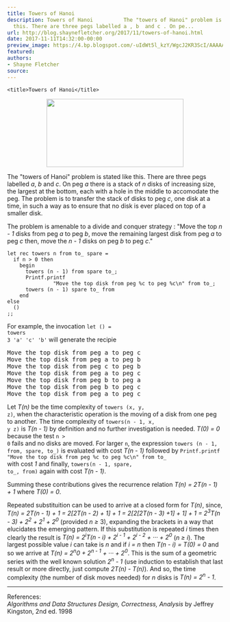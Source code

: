 ```yaml
---
title: Towers of Hanoi
description: Towers of Hanoi          The "towers of Hanoi" problem is stated like
  this. There are three pegs labelled a , b  and c . On pe...
url: http://blog.shaynefletcher.org/2017/11/towers-of-hanoi.html
date: 2017-11-11T14:32:00-00:00
preview_image: https://4.bp.blogspot.com/-uIdWt5l_kzY/WgcJ2KR3ScI/AAAAAAAABxw/ZOp900ZzLNQd2Zs5wxAZQHStnjWVK1hQgCLcBGAs/w1200-h630-p-k-no-nu/tower_of_hanoi_fig1_600.jpg
featured:
authors:
- Shayne Fletcher
source:
---
```



<html>
  <head>
    
    <title>Towers of Hanoi</title>
  </head>
  <body>
<div class="separator" style="clear: both; text-align: center;"><a href="https://4.bp.blogspot.com/-uIdWt5l_kzY/WgcJ2KR3ScI/AAAAAAAABxw/ZOp900ZzLNQd2Zs5wxAZQHStnjWVK1hQgCLcBGAs/s1600/tower_of_hanoi_fig1_600.jpg" imageanchor="1" style="margin-left: 1em; margin-right: 1em;"><img src="https://4.bp.blogspot.com/-uIdWt5l_kzY/WgcJ2KR3ScI/AAAAAAAABxw/ZOp900ZzLNQd2Zs5wxAZQHStnjWVK1hQgCLcBGAs/s320/tower_of_hanoi_fig1_600.jpg" border="0" width="320" height="159" data-original-width="600" data-original-height="298"/></a></div>
<p>
The &quot;towers of Hanoi&quot; problem is stated like this. There are three
pegs labelled <i>a</i>, <i>b</i> and <i>c</i>. On peg <i>a</i> there
is a stack of <i>n</i> disks of increasing size, the largest at the
bottom, each with a hole in the middle to accomodate the peg. The
problem is to transfer the stack of disks to peg <i>c</i>, one disk at
a time, in such a way as to ensure that no disk is ever placed on top
of a smaller disk.
</p>
<p>The problem is amenable to a divide and conquer strategy : &quot;Move
the top <i>n - 1</i> disks from peg <i>a</i> to peg <i>b</i>, move the
remaining largest disk from peg <i>a</i> to peg <i>c</i> then, move
the <i>n - 1</i> disks on peg <i>b</i> to peg <i>c</i>.&quot;
</p>
<p>
</p><pre><code class="code"><span class="keyword">let</span> <span class="keyword">rec</span> towers n from to_ spare =
  <span class="keyword">if</span> n &gt; 0 <span class="keyword">then</span>
    <span class="keyword">begin</span>
      towers (n - 1) from spare to_;
      <span class="constructor">Printf</span>.printf  <span class="string">
               &quot;Move the top disk from peg %c to peg %c\n&quot;</span> from to_;
      towers (n - 1) spare to_ from
    <span class="keyword">end</span>
<span class="keyword">else</span>
  ()
;;
</code></pre>
For example, the
invocation <code class="code"><span class="keyword">let</span> () =
towers
3 <span class="string">'a'</span> <span class="string">'c'</span> <span class="string">'b'</span></code>
will generate the recipie
<pre>Move the top disk from peg a to peg c
Move the top disk from peg a to peg b
Move the top disk from peg c to peg b
Move the top disk from peg a to peg c
Move the top disk from peg b to peg a
Move the top disk from peg b to peg c
Move the top disk from peg a to peg c
</pre>

<p>Let <i>T(n)</i> be the time complexity of <code>towers (x, y,
z)</code>, when the characteristic operation is the moving of a disk
from one peg to another. The time complexity of <code>towers(n - 1, x,
y z)</code> is <i>T(n - 1)</i> by definition and no further
investigation is needed. <i>T(0) = 0</i> because the test <code>n &gt;
0</code> fails and no disks are moved. For larger <code>n</code>, the
expression <code>towers (n - 1, from, spare, to_)</code> is evaluated
with cost <i>T(n - 1)</i> followed by <code><span class="constructor">Printf</span>.printf  <span class="string">&quot;Move the top disk from peg %c to peg %c\n&quot;</span> from to_
</code> with cost <i>1</i> and finally, <code>towers(n - 1, spare,
to_, from)</code> again with cost <i>T(n - 1)</i>.
</p>
<p>
Summing these contributions gives the recurrence relation <i>T(n) =
2T(n - 1) + 1</i> where <i>T(0) = 0</i>.
</p>

<p>Repeated substituition can be used to arrive at a closed form
for <i>T(n)</i>, since, <i>T(n) = 2T(n - 1) + 1 = 2[2T(n - 2) + 1] + 1
= 2[2[2T(n - 3) +1] + 1] + 1 = 2<sup>3</sup>T(n - 3) + 2<sup>2</sup> +
2<sup>1</sup> + 2<sup>0</sup></i> (provided <i>n &ge;</i> 3),
expanding the brackets in a way that elucidates the emerging
pattern. If this substitution is repeated <i>i</i> times then clearly
the result is <i>T(n) = 2<sup>i</sup>T(n - i) + 2<sup>i - 1</sup> +
2<sup>i - 2</sup> + &middot;&middot;&middot; + 2<sup>0</sup></i> (<i>n
&ge; i</i>). The largest possible value <i>i</i> can take is <i>n</i>
and if <i>i = n</i> then <i>T(n - i) = T(0) = 0</i> and so we arrive
at <i>T(n) = 2<sup>n</sup>0 + 2<sup>n - 1</sup> +
&middot;&middot;&middot; + 2<sup>0</sup></i>. This is the sum of a
geometric series with the well known solution <i>2<sup>n</sup> - 1</i>
(use induction to establish that last result or more directly, just
compute <i>2T(n) - T(n)</i>). And so, the time complexity (the number
of disk moves needed) for <i>n</i> disks is <i>T(n) = 2<sup>n</sup> -
1</i>.
</p>
    <hr/>
   <p>
     References:<br/>
     <cite>Algorithms and Data Structures Design, Correctness, Analysis</cite> by Jeffrey Kingston, 2nd ed. 1998
   </p>
  </body>
</html>

